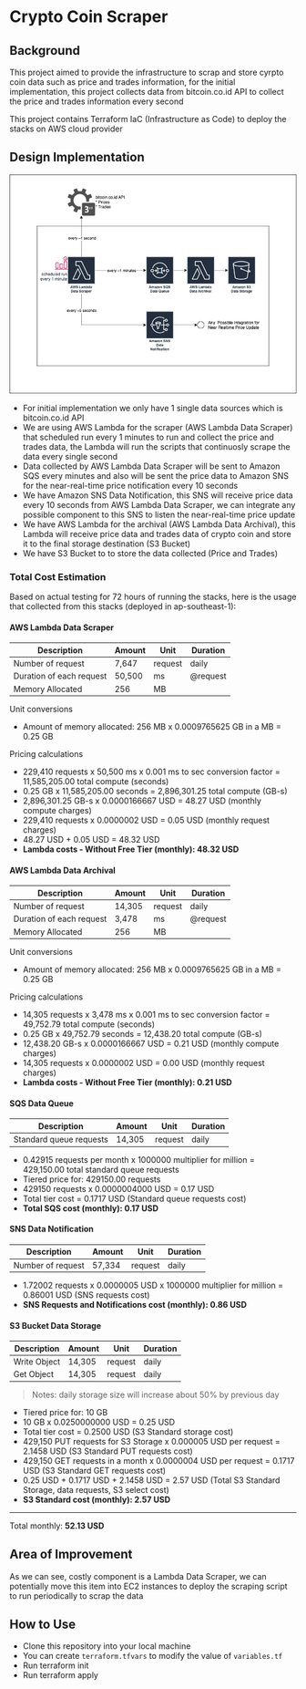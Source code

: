 
# Crypto Coin Scraper

## Background

This project aimed to provide the infrastructure to scrap and store cyrpto coin data such as price and trades information, for the initial implementation, this project collects data from bitcoin.co.id API to collect the price and trades information every second

This project contains Terraform IaC (Infrastructure as Code) to deploy the stacks on AWS cloud provider

## Design Implementation

![Architecture Diagram](Architecture%20Diagram.png)

* For initial implementation we only have 1 single data sources which is bitcoin.co.id API
* We are using AWS Lambda for the scraper (AWS Lambda Data Scraper) that scheduled run every 1 minutes to run and collect the price and trades data, the Lambda will run the scripts that continuosly scrape the data every single second
* Data collected by AWS Lambda Data Scraper will be sent to Amazon SQS every minutes and also will be sent the price data to Amazon SNS for the near-real-time price notification every 10 seconds
* We have Amazon SNS Data Notification, this SNS will receive price data every 10 seconds from AWS Lambda Data Scraper, we can integrate any possible component to this SNS to listen the near-real-time price update
* We have AWS Lambda for the archival (AWS Lambda Data Archival), this Lambda will receive price data and trades data of crypto coin and store it to the final storage destination (S3 Bucket)
* We have S3 Bucket to to store the data collected (Price and Trades)

### Total Cost Estimation
Based on actual testing for 72 hours of running the stacks, here is the usage that collected from this stacks (deployed in ap-southeast-1):

#### AWS Lambda Data Scraper
|Description|Amount|Unit|Duration|
|--|--|--|--|
|Number of request| 7,647 |request|daily|
|Duration of each request | 50,500 |ms|@request|
|Memory Allocated | 256 |MB||

Unit conversions
-   Amount of memory allocated: 256 MB x 0.0009765625 GB in a MB = 0.25 GB

Pricing calculations
-   229,410 requests x 50,500 ms x 0.001 ms to sec conversion factor = 11,585,205.00 total compute (seconds)
-   0.25 GB x 11,585,205.00 seconds = 2,896,301.25 total compute (GB-s)
-   2,896,301.25 GB-s x 0.0000166667 USD = 48.27 USD (monthly compute charges)
-   229,410 requests x 0.0000002 USD = 0.05 USD (monthly request charges)
-   48.27 USD + 0.05 USD = 48.32 USD
-   **Lambda costs - Without Free Tier (monthly): 48.32 USD**

#### AWS Lambda Data Archival
|Description|Amount|Unit|Duration|
|--|--|--|--|
|Number of request| 14,305 |request|daily|
|Duration of each request | 3,478 |ms|@request|
|Memory Allocated | 256 |MB||

Unit conversions
-   Amount of memory allocated: 256 MB x 0.0009765625 GB in a MB = 0.25 GB

Pricing calculations
-   14,305 requests x 3,478 ms x 0.001 ms to sec conversion factor = 49,752.79 total compute (seconds)
-   0.25 GB x 49,752.79 seconds = 12,438.20 total compute (GB-s)
-   12,438.20 GB-s x 0.0000166667 USD = 0.21 USD (monthly compute charges)
-   14,305 requests x 0.0000002 USD = 0.00 USD (monthly request charges)
-   **Lambda costs - Without Free Tier (monthly): 0.21 USD**

#### SQS Data Queue
|Description|Amount|Unit|Duration|
|--|--|--|--|
|Standard queue requests| 14,305 |request|daily|
-   0.42915 requests per month x 1000000 multiplier for million = 429,150.00 total standard queue requests
-   Tiered price for: 429150.00 requests
-   429150 requests x 0.0000004000 USD = 0.17 USD
-   Total tier cost = 0.1717 USD (Standard queue requests cost)
-   **Total SQS cost (monthly): 0.17 USD**

#### SNS Data Notification
|Description|Amount|Unit|Duration|
|--|--|--|--|
|Number of request| 57,334 |request|daily|
-   1.72002 requests x 0.0000005 USD x 1000000 multiplier for million = 0.86001 USD (SNS requests cost)
-   **SNS Requests and Notifications cost (monthly): 0.86 USD**

#### S3 Bucket Data Storage
|Description|Amount|Unit|Duration|
|--|--|--|--|
|Write Object| 14,305 |request|daily|
|Get Object| 14,305 |request|daily|
> Notes: daily storage size will increase about 50% by previous day

-   Tiered price for: 10 GB
-   10 GB x 0.0250000000 USD = 0.25 USD
-   Total tier cost = 0.2500 USD (S3 Standard storage cost)
-   429,150 PUT requests for S3 Storage x 0.000005 USD per request = 2.1458 USD (S3 Standard PUT requests cost)
-   429,150 GET requests in a month x 0.0000004 USD per request = 0.1717 USD (S3 Standard GET requests cost)
-   0.25 USD + 0.1717 USD + 2.1458 USD = 2.57 USD (Total S3 Standard Storage, data requests, S3 select cost)
-   **S3 Standard cost (monthly): 2.57 USD**

---
Total monthly: **52.13 USD**

## Area of Improvement
As we can see, costly component is a Lambda Data Scraper, we can potentially move this item into EC2 instances to deploy the scraping script to run periodically to scrap the data

## How to Use 
- Clone this repository into your local machine
- You can create `terraform.tfvars` to modify the value of `variables.tf`
- Run terraform init
- Run terraform apply